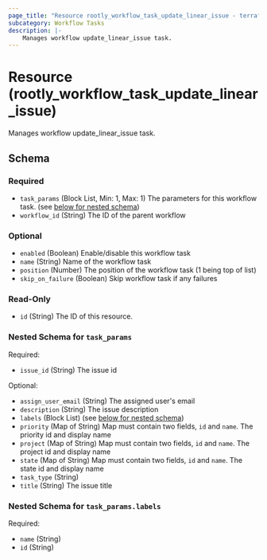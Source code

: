 ```yaml
---
page_title: "Resource rootly_workflow_task_update_linear_issue - terraform-provider-rootly"
subcategory: Workflow Tasks
description: |-
    Manages workflow update_linear_issue task.
---
```


# Resource (rootly_workflow_task_update_linear_issue)

Manages workflow update_linear_issue task.



<!-- schema generated by tfplugindocs -->
## Schema

### Required

- `task_params` (Block List, Min: 1, Max: 1) The parameters for this workflow task. (see [below for nested schema](#nestedblock--task_params))
- `workflow_id` (String) The ID of the parent workflow

### Optional

- `enabled` (Boolean) Enable/disable this workflow task
- `name` (String) Name of the workflow task
- `position` (Number) The position of the workflow task (1 being top of list)
- `skip_on_failure` (Boolean) Skip workflow task if any failures

### Read-Only

- `id` (String) The ID of this resource.

<a id="nestedblock--task_params"></a>
### Nested Schema for `task_params`

Required:

- `issue_id` (String) The issue id

Optional:

- `assign_user_email` (String) The assigned user's email
- `description` (String) The issue description
- `labels` (Block List) (see [below for nested schema](#nestedblock--task_params--labels))
- `priority` (Map of String) Map must contain two fields, `id` and `name`. The priority id and display name
- `project` (Map of String) Map must contain two fields, `id` and `name`. The project id and display name
- `state` (Map of String) Map must contain two fields, `id` and `name`. The state id and display name
- `task_type` (String)
- `title` (String) The issue title

<a id="nestedblock--task_params--labels"></a>
### Nested Schema for `task_params.labels`

Required:

- `name` (String)
- `id` (String)
